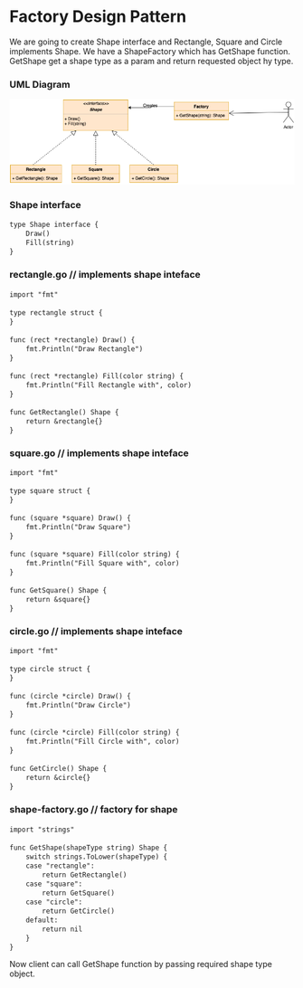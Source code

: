 # Factory Design Pattern

We are going to create Shape interface and Rectangle, Square and Circle implements Shape. We have a ShapeFactory which has GetShape function. GetShape get a shape type as a param and return requested object hy type.
### UML Diagram
![alt text](https://raw.githubusercontent.com/ypankaj007/design-patterns-in-go/master/creational/factory/factory-design-pattern.png)

### Shape interface

```
type Shape interface {
    Draw()
    Fill(string)
}
```

### rectangle.go // implements shape inteface

```
import "fmt"

type rectangle struct {
}

func (rect *rectangle) Draw() {
	fmt.Println("Draw Rectangle")
}

func (rect *rectangle) Fill(color string) {
	fmt.Println("Fill Rectangle with", color)
}

func GetRectangle() Shape {
	return &rectangle{}
}
```
### square.go // implements shape inteface
```
import "fmt"

type square struct {
}

func (square *square) Draw() {
	fmt.Println("Draw Square")
}

func (square *square) Fill(color string) {
	fmt.Println("Fill Square with", color)
}

func GetSquare() Shape {
	return &square{}
}
```
### circle.go // implements shape inteface

```
import "fmt"

type circle struct {
}

func (circle *circle) Draw() {
	fmt.Println("Draw Circle")
}

func (circle *circle) Fill(color string) {
	fmt.Println("Fill Circle with", color)
}

func GetCircle() Shape {
	return &circle{}
}

```

### shape-factory.go // factory for shape

```
import "strings"

func GetShape(shapeType string) Shape {
	switch strings.ToLower(shapeType) {
	case "rectangle":
		return GetRectangle()
	case "square":
		return GetSquare()
	case "circle":
		return GetCircle()
	default:
		return nil
	}
}
```

Now client can call GetShape function by passing required shape type object.
